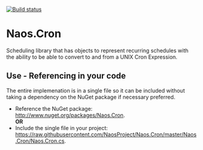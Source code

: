 [![Build status](https://ci.appveyor.com/api/projects/status/github/NaosProject/Naos.Cron?branch=master&svg=true)](https://ci.appveyor.com/project/Naos-Project/naos-cron)

Naos.Cron
========
Scheduling library that has objects to represent recurring schedules with the ability to be able to convert to and from a UNIX Cron Expression. 

Use - Referencing in your code
-----------
The entire implemenation is in a single file so it can be included without taking a dependency on the NuGet package if necessary preferred.
* Reference the NuGet package: <a target="_blank" href="http://www.nuget.org/packages/Naos.Cron">http://www.nuget.org/packages/Naos.Cron</a>.
  <br/><b>OR</b>
* Include the single file in your project: <a target="_blank" href="https://raw.githubusercontent.com/NaosProject/Naos.Cron/master/Naos.Cron/Naos.Cron.cs">https://raw.githubusercontent.com/NaosProject/Naos.Cron/master/Naos.Cron/Naos.Cron.cs</a>.

